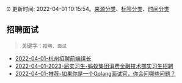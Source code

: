 :alarm_clock: 更新时间: 2022-04-01 10:15:54。[来源分类](../README.md)、[标签分类](../TAGS.md)、[时间分类](../TIMELINE.md)

## 招聘面试


> 关键字：`招聘`、`面试`



- [2022-04-01-杭州招聘前端组长](https://www.v2ex.com/t/844349) 
- [2022-04-01-2023-届实习生-蚂蚁集团消费金融技术部实习生招聘](https://www.v2ex.com/t/844348) 
- [2022-04-01-推荐-如果你是一个Golang面试官，你会问哪些问题？](https://toutiao.io/k/yvw61mc) 